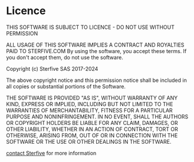 # Licence

THIS SOFTWARE IS SUBJECT TO LICENCE - DO NOT USE WITHOUT PERMISSION

ALL USAGE OF THIS SOFTWARE IMPLIES A CONTRACT AND ROYALTIES PAID TO STERFIVE.COM
By using the software, you accept these terms.
If you don't accept them, do not use the software.

Copyright (c) Sterfive SAS 2017-2024

The above copyright notice and this permission notice shall be included in all
copies or substantial portions of the Software.

THE SOFTWARE IS PROVIDED "AS IS", WITHOUT WARRANTY OF ANY KIND, EXPRESS OR
IMPLIED, INCLUDING BUT NOT LIMITED TO THE WARRANTIES OF MERCHANTABILITY, FITNESS
FOR A PARTICULAR PURPOSE AND NONINFRINGEMENT. IN NO EVENT, SHALL THE AUTHORS OR
COPYRIGHT HOLDERS BE LIABLE FOR ANY CLAIM, DAMAGES, OR OTHER LIABILITY, WHETHER
IN AN ACTION OF CONTRACT, TORT OR OTHERWISE, ARISING FROM, OUT OF OR IN
CONNECTION WITH THE SOFTWARE OR THE USE OR OTHER DEALINGS IN THE SOFTWARE.

[contact Sterfive](mailto:contact@sterfive.com?subject=Need%20more%20information%20on%20Sterfive%20opcua-toolbox&body=Hello%20my%20name%20is%20.....%20from%20company%20.....) for more information
